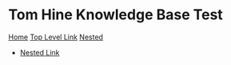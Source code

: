 # Tom Hine Knowledge Base Test

[Home](index.md)
[Top Level Link](top-level-file.md)
[Nested]()
  * [Nested Link](sub/nested-file.md)
